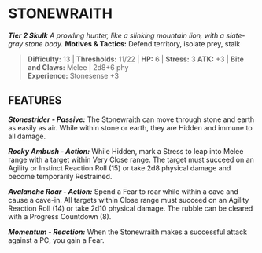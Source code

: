 ﻿---
tags:
  - Adversary
  - Creature
  - Statblock

name: 'STONEWRAITH'
tier: 2
type: Skulk
description: 'A prowling hunter, like a slinking mountain lion, with a slate-gray stone body.'
motives_and_tactics: 'Defend territory, isolate prey, stalk'
difficulty: '13'
thresholds: '11/22'
hp: '6'
stress: '3'
atk: '+3'
attack: 'Bite and Claws'
range: 'Melee'
damage: '2d8+6 phy'
experience:
  - 'Stonesense +3'
feats:
- name: 'Stonestrider'
  type: 'Passive'
  text: 'The Stonewraith can move through stone and earth as easily as air. While within stone or earth, they are Hidden and immune to all damage.'
- name: 'Rocky Ambush'
  type: 'Action'
  text: 'While Hidden, mark a Stress to leap into Melee range with a target within Very Close range. The target must succeed on an Agility or Instinct Reaction Roll (15) or take 2d8 physical damage and become temporarily Restrained.'
- name: 'Avalanche Roar'
  type: 'Action'
  text: 'Spend a Fear to roar while within a cave and cause a cave-in. All targets within Close range must succeed on an Agility Reaction Roll (14) or take 2d10 physical damage. The rubble can be cleared with a Progress Countdown (8).'
- name: 'Momentum'
  type: 'Reaction'
  text: 'When the Stonewraith makes a successful attack against a PC, you gain a Fear.'
layout: Daggerheart Adversary
source: srd-adversary
statblock: true
---

# STONEWRAITH

***Tier 2 Skulk***
*A prowling hunter, like a slinking mountain lion, with a slate-gray stone body.*
**Motives & Tactics:** Defend territory, isolate prey, stalk

> **Difficulty:** 13 | **Thresholds:** 11/22 | **HP:** 6 | **Stress:** 3
> **ATK:** +3 | **Bite and Claws:** Melee | 2d8+6 phy  
> **Experience:** Stonesense +3

## FEATURES

***Stonestrider - Passive:*** The Stonewraith can move through stone and earth as easily as air. While within stone or earth, they are Hidden and immune to all damage.

***Rocky Ambush - Action:*** While Hidden, mark a Stress to leap into Melee range with a target within Very Close range. The target must succeed on an Agility or Instinct Reaction Roll (15) or take 2d8 physical damage and become temporarily Restrained.

***Avalanche Roar - Action:*** Spend a Fear to roar while within a cave and cause a cave-in. All targets within Close range must succeed on an Agility Reaction Roll (14) or take 2d10 physical damage. The rubble can be cleared with a Progress Countdown (8).

***Momentum - Reaction:*** When the Stonewraith makes a successful attack against a PC, you gain a Fear.

